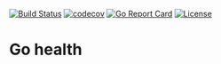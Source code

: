 [![Build Status](https://travis-ci.org/adtechpotok/go-health.svg?branch=master)](https://travis-ci.org/adtechpotok/go-health)
[![codecov](https://codecov.io/gh/adtechpotok/go-health/branch/master/graph/badge.svg)](https://codecov.io/gh/adtechpotok/go-health)
[![Go Report Card](https://goreportcard.com/badge/github.com/adtechpotok/go-health)](https://goreportcard.com/report/github.com/adtechpotok/go-health)
[![License](http://img.shields.io/badge/license-mit-blue.svg?style=flat-square)](https://raw.githubusercontent.com/adtechpotok/go-health/master/LICENSE)

# Go health
